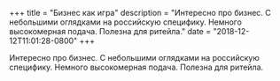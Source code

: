 
+++
title = "Бизнес как игра"
description = "Интересно про бизнес. С небольшими оглядками на российскую специфику. Немного высокомерная подача. Полезна для ритейла."
date = "2018-12-12T11:01:28-0800"
+++

Интересно про бизнес. С небольшими оглядками на российскую специфику. Немного высокомерная подача. Полезна для ритейла.
